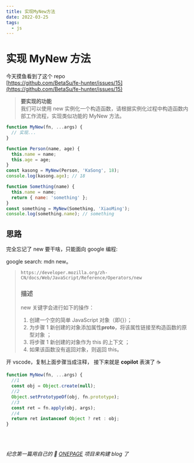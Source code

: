 ```yaml
---
title: 实现MyNew方法
date: 2022-03-25
tags:
  - js
---
```


# 实现 MyNew 方法

今天摸鱼看到了这个 repo  
[https://github.com/BetaSu/fe-hunter/issues/15](https://github.com/BetaSu/fe-hunter/issues/15)

> **要实现的功能**  
> 我们可以使用 new 实例化一个构造函数，请根据实例化过程中构造函数内部工作流程，实现类似功能的 MyNew 方法。

```js
function MyNew(fn, ...args) {
  // 实现...
}

function Person(name, age) {
  this.name = name;
  this.age = age;
}
const kasong = MyNew(Person, 'KaSong', 18);
console.log(kasong.age); // 18

function Something(name) {
  this.name = name;
  return { name: 'something' };
}
const something = MyNew(Something, 'XiaoMing');
console.log(something.name); // something
```

## 思路

完全忘记了 new 要干啥，只能面向 google 编程:

google search: mdn new。

> `https://developer.mozilla.org/zh-CN/docs/Web/JavaScript/Reference/Operators/new`
>
> ### 描述
>
> new 关键字会进行如下的操作：
>
> 1. 创建一个空的简单 JavaScript 对象（即{}）；
> 2. 为步骤 1 新创建的对象添加属性**proto**，将该属性链接至构造函数的原型对象 ；
> 3. 将步骤 1 新创建的对象作为 this 的上下文 ；
> 4. 如果该函数没有返回对象，则返回 this。

开 vscode，复制上面步骤当成注释， 接下来就是 **copilot** 表演了 ☕️

```js
function MyNew(fn, ...args) {
  //1
  const obj = Object.create(null);
  //2
  Object.setPrototypeOf(obj, fn.prototype);
  //3
  const ret = fn.apply(obj, args);
  //4
  return ret instanceof Object ? ret : obj;
}
```

<br />
<br />

_纪念第一篇用自己的 🦀 [ONEPAGE](https://github.com/hanpei/onepage) 项目来构建 blog 了_
